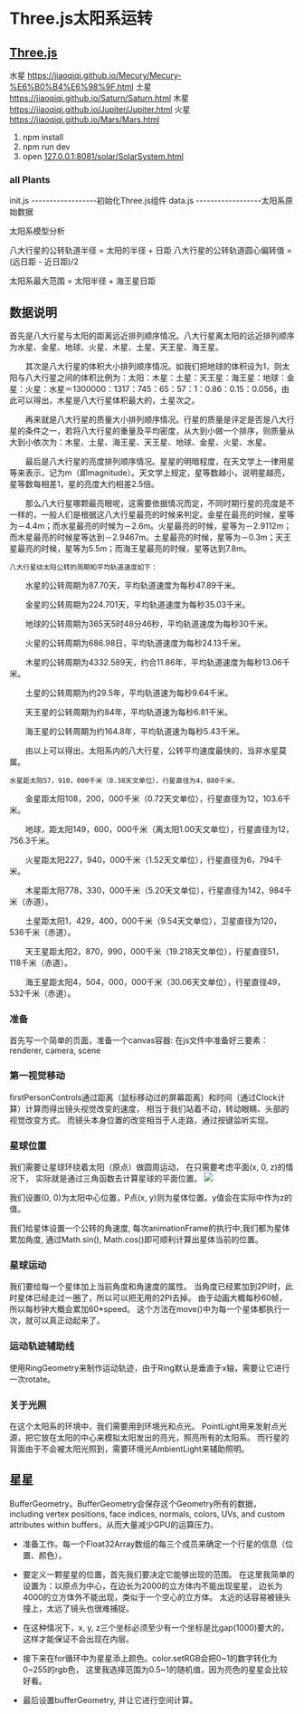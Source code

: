 Three.js太阳系运转
===================================
[Three.js](http://threejs.org)
----------------------------------- 

水星
https://jiaoqiqi.github.io/Mecury/Mecury-%E6%B0%B4%E6%98%9F.html
土星
https://jiaoqiqi.github.io/Saturn/Saturn.html
木星
https://jiaoqiqi.github.io/Jupiter/Jupiter.html
火星
https://jiaoqiqi.github.io/Mars/Mars.html


1. npm install
2. npm run dev
3. open [127.0.0.1:8081/solar/SolarSystem.html](127.0.0.1:8081/solar/SolarSystem.html)

### all Plants
init.js  ------------------初始化Three.js组件
data.js  ------------------太阳系原始数据


太阳系模型分析


八大行星的公转轨道半径 = 太阳的半径 + 日距
八大行星的公转轨道圆心偏转值 = (远日距 - 近日距)/2

太阳系最大范围 =  太阳半径 + 海王星日距

## 数据说明
首先是八大行星与太阳的距离远近排列顺序情况。八大行星离太阳的远近排列顺序为水星、金星、地球、火星、木星、土星、天王星、海王星。

　　其次是八大行星的体积大小排列顺序情况。如我们把地球的体积设为1，则太阳与八大行星之间的体积比例为：太阳：木星：土星：天王星：海王星：地球：金星：火星：水星＝1300000：1317：745：65：57：1：0.86：0.15：0.056，由此可以得出，木星是八大行星体积最大的，土星次之。

　　再来就是八大行星的质量大小排列顺序情况。行星的质量是评定是否是八大行星的条件之一，若将八大行星的重量及平均密度，从大到小做一个排序，则质量从大到小依次为：木星、土星、海王星、天王星、地球、金星、火星、水星。

　　最后是八大行星的亮度排列顺序情况。星星的明暗程度，在天文学上一律用星等来表示，记为m（即magnitude）。天文学上规定，星等数越小，说明星越亮，星等数每相差1，星的亮度大约相差2.5倍。

　　那么八大行星哪颗最亮眼呢，这需要依据情况而定，不同时期行星的亮度是不一样的，一般人们是根据这八大行星最亮的时候来判定。金星在最亮的时候，星等为－4.4m；而水星最亮的时候为－2.6m。火星最亮的时候，星等为－2.9112m；而木星最亮的时候星等达到－2.9467m。土星最亮的时候，星等为－0.3m；天王星最亮的时候，星等为5.5m；而海王星最亮的时候，星等达到7.8m。

    八大行星绕太阳公转的周期和平均轨道速度如下：

　　水星的公转周期为87.70天，平均轨道速度为每秒47.89千米。

　　金星的公转周期为224.701天，平均轨道速度为每秒35.03千米。

　　地球的公转周期为365天5时48分46秒，平均轨道速度为每秒30千米。

　　火星的公转周期为686.98日，平均轨道速度为每秒24.13千米。

　　木星的公转周期为4332.589天，约合11.86年，平均轨道速度为每秒13.06千米。

　　土星的公转周期为约29.5年，平均轨道速为每秒9.64千米。

　　天王星的公转周期为约84年，平均轨道速为每秒6.81千米。

　　海王星的公转周期为约164.8年，平均轨道速为每秒5.43千米。

　　由以上可以得出，太阳系内的八大行星，公转平均速度最快的，当非水星莫属。

    水星距太阳57，910，000千米（0.38天文单位），行星直径为4，880千米。

　　金星距太阳108，200，000千米（0.72天文单位），行星直径为12，103.6千米。

　　地球，距太阳149，600，000千米（离太阳1.00天文单位），行星直径为12，756.3千米。

　　火星距太阳227，940，000千米（1.52天文单位），行星直径为6，794千米。

　　木星距太阳778，330，000千米（5.20天文单位），行星直径为142，984千米（赤道）。

　　土星距太阳1，429，400，000千米（9.54天文单位），卫星直径为120，536千米（赤道）。

　　天王星距太阳2，870，990，000千米（19.218天文单位），行星直径51，118千米（赤道）。

　　海王星距太阳4，504，000，000千米（30.06天文单位），行星直径49，532千米（赤道）。


### 准备
首先写一个简单的页面，准备一个canvas容器:
在js文件中准备好三要素：renderer, camera, scene

### 第一视觉移动
firstPersonControls通过距离（鼠标移动过的屏幕距离）和时间（通过Clock计算）计算而得出镜头视觉改变的速度，
相当于我们站着不动，转动眼睛、头部的视觉改变方式。
而镜头本身位置的改变相当于人走路，通过按键监听实现。

### 星球位置
我们需要让星球环绕着太阳（原点）做圆周运动，
在只需要考虑平面(x, 0, z)的情况下，
实际就是通过三角函数去计算星球的平面位置。
![](https://pic3.zhimg.com/80/c4fa526c3b503a2124a479cfd0716cbe_hd.png)

我们设置(0, 0)为太阳中心位置，P点(x, y)则为星体位置。y值会在实际中作为z的值。

我们给星体设置一个公转的角速度, 
每次animationFrame的执行中,我们都为星体累加角度, 
通过Math.sin(), Math.cos()即可顺利计算出星体当前的位置。

### 星球运动
我们要给每一个星体加上当前角度和角速度的属性。
当角度已经累加到2PI时，此时星体已经走过一圈了，所以可以把无用的2PI去掉。
由于动画大概每秒60帧，所以每秒钟大概会累加60*speed。
这个方法在move()中为每一个星体都执行一次，就可以真正动起来了。

### 运动轨迹辅助线
使用RingGeometry来制作运动轨迹，由于Ring默认是垂直于x轴，需要让它进行一次rotate。

### 关于光照
在这个太阳系的环境中，我们需要用到环境光和点光。
PointLight用来发射点光源，把它放在太阳的中心来模拟太阳发出的亮光，照亮所有的太阳系。
而行星的背面由于不会被太阳光照到，需要环境光AmbientLight来辅助照明。

## 星星
BufferGeometry。BufferGeometry会保存这个Geometry所有的数据，
including vertex positions, face indices, normals, colors, UVs, 
and custom attributes within buffers，从而大量减少GPU的运算压力。

* 准备工作。每一个Float32Array数组的每三个成员来确定一个行星的信息（位置、颜色）。

* 要定义一颗星星的位置，首先我们要决定它能够出现的范围。
在这里我简单的设置为：以原点为中心，在边长为2000的立方体内不能出现星星，
边长为4000的立方体外不能出现，类似于一个空心的立方体。
太近的话容易被镜头撞上，太远了镜头也很难捕捉。

* 在这种情况下，x, y, z三个坐标必须至少有一个坐标是比gap(1000)要大的，
这样才能保证不会出现在内层。

* 接下来在for循环中为星星添上颜色。color.setRGB会把0~1的数字转化为0~255的rgb色，
这里我选择范围为0.5~1的随机值，因为亮色的星星会比较好看。

* 最后设置bufferGeometry, 并让它进行空间计算。